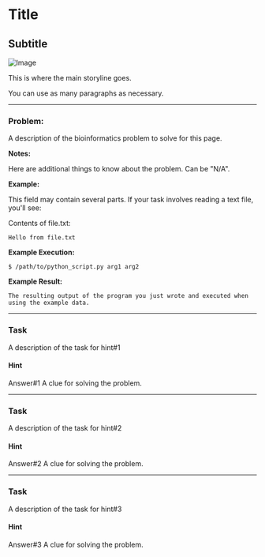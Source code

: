 Title
=====

Subtitle
--------

![Image](/path/to/img.jpg "Title")

This is where the main storyline goes.

You can use as many paragraphs as necessary.

---

### Problem:

A description of the bioinformatics problem to solve for this page.

**Notes:**

Here are additional things to know about the problem. Can be "N/A".

**Example:**

This field may contain several parts. If your task involves reading a text file, you'll see:

Contents of file.txt:

    Hello from file.txt

**Example Execution:**

`$ /path/to/python_script.py arg1 arg2`

**Example Result:**

    The resulting output of the program you just wrote and executed when using the example data.

---

### Task

A description of the task for hint#1

#### Hint

Answer#1 A clue for solving the problem.

---

### Task

A description of the task for hint#2

#### Hint

Answer#2 A clue for solving the problem.

---

### Task

A description of the task for hint#3

#### Hint

Answer#3 A clue for solving the problem.
